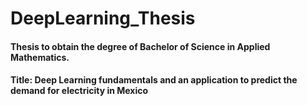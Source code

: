 # DeepLearning_Thesis


#### Thesis to obtain the degree of Bachelor of Science in Applied Mathematics.

#### Title: Deep Learning fundamentals and an application to predict the demand for electricity in Mexico
